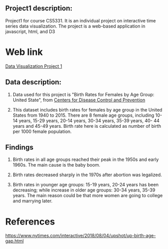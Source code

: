 ## Project1 description:

Project1 for course CS5331. It is an individual project on interactive time series data visualization. The project is a web-based application in javascript, html, and D3

# Web link

[Data Visualization Project 1](https://gj0706.github.io/DataVisualization/Project1/birthRate.html)


## Data description:

1. Data used for this project is "Birth Rates for Females by Age Group: United State", from [Centers for Disease Control and Prevention](https://data.cdc.gov/NCHS/NCHS-Birth-Rates-for-Females-by-Age-Group-United-S/yt7u-eiyg)

2. This dataset includes birth rates for females by age group in the United States from 1940 to 2015. There are 8 female age groups, including 10-14 years, 15-29 years, 20-14 years, 30-34 years, 35-39 years, 40- 44 years and 45-49 years. Birth rate here is calculated as number of birth per 1000 female population.


## Findings

1. Birth rates in all age groups reached their peak in the 1950s and early 1960s.
  The main cause is the baby boom.

2. Birth rates decreased sharply in the 1970s after abortion was legalized.


3. Birth rates in younger age groups: 15-19 years, 20-24 years has been decreasing; while increase in older age groups: 30-34 years, 35-39 years.
  The main reason could be that more women are going to college and marrying later. 




# References

https://www.nytimes.com/interactive/2018/08/04/upshot/up-birth-age-gap.html


